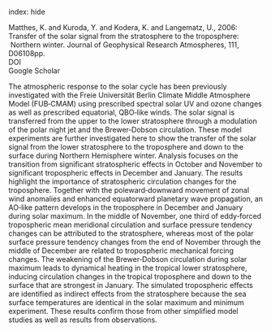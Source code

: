 index: hide

<div class="Citation">

  <div class="Citation-body">
    <div class="Citation-text">Matthes, K. and Kuroda, Y. and Kodera, K. and Langematz, U., 2006: Transfer of the solar signal from the stratosphere to the troposphere:  Northern winter. <span class="Article-journal">Journal of Geophysical Research Atmospheres, </span><span class="Article-volume">111, </span>D06108pp.</div>
    <div class="Citation-links">
      <div class="CitationLink" data-href="https://doi.org/10.1029/2005JD006283.">
        <div class="CitationLink-icon CitationLink-Doi"></div>
        <div class="CitationLink-text">DOI</div>
      </div>
      <div class="CitationLink" data-href="https://scholar.google.com/scholar?q=10.1029/2005JD006283.">
        <div class="CitationLink-icon CitationLink-Scholar"></div>
        <div class="CitationLink-text">Google Scholar</div>
      </div>
    </div>
  </div>
</div>

The atmospheric response to the solar cycle has been previously investigated with the Freie Universität Berlin Climate Middle Atmosphere Model (FUB‐CMAM) using prescribed spectral solar UV and ozone changes as well as prescribed equatorial, QBO‐like winds. The solar signal is transferred from the upper to the lower stratosphere through a modulation of the polar night jet and the Brewer‐Dobson circulation. These model experiments are further investigated here to show the transfer of the solar signal from the lower stratosphere to the troposphere and down to the surface during Northern Hemisphere winter. Analysis focuses on the transition from significant stratospheric effects in October and November to significant tropospheric effects in December and January. The results highlight the importance of stratospheric circulation changes for the troposphere. Together with the poleward‐downward movement of zonal wind anomalies and enhanced equatorward planetary wave propagation, an AO‐like pattern develops in the troposphere in December and January during solar maximum. In the middle of November, one third of eddy‐forced tropospheric mean meridional circulation and surface pressure tendency changes can be attributed to the stratosphere, whereas most of the polar surface pressure tendency changes from the end of November through the middle of December are related to tropospheric mechanical forcing changes. The weakening of the Brewer‐Dobson circulation during solar maximum leads to dynamical heating in the tropical lower stratosphere, inducing circulation changes in the tropical troposphere and down to the surface that are strongest in January. The simulated tropospheric effects are identified as indirect effects from the stratosphere because the sea surface temperatures are identical in the solar maximum and minimum experiment. These results confirm those from other simplified model studies as well as results from observations.

<div class="Citation-copy">

</div>